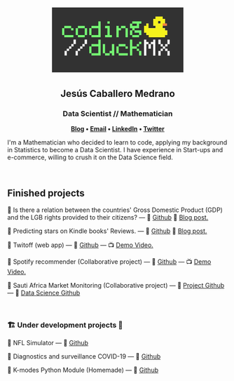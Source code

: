 <h1 align="center">
	<img
		width="300"
		alt="coding duck MX"
		src="https://raw.githubusercontent.com/CodingDuckmx/hello-world/master/codingduckMX_logo.jpeg?sanitize=true">
</h1>

<h2 align="center">
	Jesús Caballero Medrano
</h2>

<h3 align="center">
	Data Scientist // Mathematician
</h3>

<p align="center">
	<strong>
    <a href="https://medium.com/@CodingDuckMx">Blog</a>
    •
    <a href = "mailto: jcm@ciencias.unam.mx">Email</a>
		•
		<a href="https://www.linkedin.com/in/jesus-caballero-medrano/">LinkedIn</a>
		•
		<a href="https://twitter.com/CodingDuckmx">Twitter</a>
	</strong>
</p>


I'm a Mathematician who decided to learn to code, applying my background in Statistics to become a Data Scientist.  I have experience in Start-ups and e-commerce, willing to crush it on the Data Science field. 

<br>

## Finished projects

  🚀  Is there a relation between the countries' Gross Domestic Product (GDP) and the LGB rights provided to their citizens? — 📂 <a href="https://github.com/CodingDuckmx/DS-Unit-1-Build--Correlation-between-LGBT-Rights-and-GDP">Github</a> 📝 <a href="https://medium.com/@CodingDuckMx/is-there-a-relation-between-lgbt-rights-and-gdp-per-capita-in-the-countries-efba6e7dcc64"> Blog post.</a> 
  
  🚀 Predicting stars on Kindle books' Reviews. — 📂 <a href="https://github.com/CodingDuckmx/AmazonKindleReviews">Github</a> 📝 <a href="https://medium.com/@CodingDuckMx/predicting-kindle-books-reviews-3be74232e5d7"> Blog post.</a> 

 🚀 Twitoff (web app) — 📂 <a href="https://github.com/CodingDuckmx/Twitoff">Github</a> — 📺 <a href="https://www.youtube.com/watch?v=9PxNpC14wQw&feature=youtu.be">Demo Video.</a>
 
 🚀 Spotify recommender (Collaborative project) — 📂 <a href="https://github.com/Build-Week-Spotify-Song-Recommender">Github</a> — 📺 <a href="https://www.youtube.com/watch?v=9PxNpC14wQw&feature=youtu.be">Demo Video.</a>
 
 🚀 Sauti Africa Market Monitoring  (Collaborative project) — 📂 <a href="https://github.com/Lambda-School-Labs/Sauti-Africa-Market-Monitoring-DS"> Project Github</a> 
  — 📂 <a href="https://github.com/CodingDuckmx/Sauti-Africa-Market-Monitoring-DS"> Data Science Github</a> 



<br>

### 🏗️ Under development projects 🚧

  🚀 NFL Simulator — 📂 <a href="https://github.com/CodingDuckmx/NFL-simulator">Github</a>
  
  🚀 Diagnostics and surveillance COVID-19 — 📂 <a href="https://github.com/CodingDuckmx/Diagnostics-and-surveillance-COVID-19">Github</a>
  
  🚀 K-modes Python Module (Homemade)  — 📂 <a href="https://github.com/CodingDuckmx/Homemade-K-modes-algorithm">Github</a>
